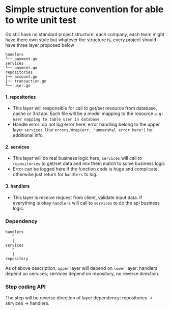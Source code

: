 # Simple structure convention for able to write unit test
Go still have no standard project structure, each company, each team might have there own style but whatever the structure is, every project should have three layer proposed below

```
handlers
└── payment.go
services
└── payment.go
repositories
|── account.go 
|── transaction.go
└── user.go 
```

#### 1. repositories
* This layer will responsible for call to get/set resource from database, cache or 3rd api. Each file will be a model mapping to the resource `e.g: user mapping to table user in database`.
* Handle error: do not log error here, error handling belong to the upper layer `services`. Use `errors.Wrap(err, "unmarshal error here")` for additional info.
#### 2. services
* This layer will do real business logic here, `services` will call to `repositories` to get/set data and mix them match to solve business logic
* Error can be logged here if the function code is huge and complicate, otherwise just return for `handlers` to log.
#### 3. handlers
* This layer is receive request from client, validate input data. If everything is okay `handlers` will call to `services` to do the api business logic.

### Dependency
```
handlers
   ^
   |
services
   ^
   |
repository
```
As of above description, `upper` layer will depend on `lower` layer: handlers depend on services; services depend on repository, no reverse direction.

### Step coding API
The step will be reverse direction of layer dependency: repositories -> services -> handlers.